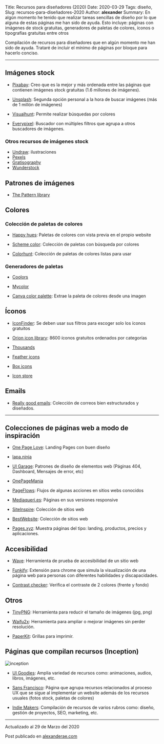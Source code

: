 Title: Recursos para diseñadores (2020)
Date: 2020-03-29
Tags: diseño,
Slug: recursos-para-diseñadores-2020
Author: __alexander__
Summary: En algún momento he tenido que realizar tareas sencillas de diseño por lo que alguna de estas páginas me han sido de ayuda. Esto incluye: páginas con imágenes de stock gratuitas, generadores de paletas de colores, íconos o tipografías gratuitas entre otros

Compilación de recursos para diseñadores que en algún momento me han sido de ayuda. Trataré  de incluir el mínimo de páginas por bloque para hacerlo conciso.

- - -

## Imágenes stock

- <a target='_blank' href='https://pixabay.com/'>Pixabay</a>: Creo que es la mejor y más ordenada entre las páginas que contienen imágenes stock gratuitas (1.6 millones de imágenes).

- <a target='_blank' href='https://unsplash.com/'>Unsplash</a>: Segunda opción personal a la hora de buscar imágenes (más de 1 millón de imágenes)

- <a target='_blank' href='https://visualhunt.com/'>Visualhunt</a>: Permite realizar búsquedas por colores

- <a target='_blank' href='https://www.everypixel.com/'>Everypixel</a>: Buscador con múltiples filtros que agrupa a otros buscadores de imágenes.


### Otros recursos de imágenes stock

- <a target='_blank' href='https://undraw.co/illustrations'>Undraw</a>: ilustraciones
- <a target='_blank' href='https://www.pexels.com/es-es/'>Pexels</a>
- <a target='_blank' href='https://gratisography.com/'>Gratisography</a>
- <a target='_blank' href='https://wunderstock.com/'>Wunderstock</a>

## Patrones de imágenes

- <a target='_blank' href='http://thepatternlibrary.com/'>The Pattern library</a>

## Colores

### Colección de paletas de colores

- <a target='_blank' href='https://www.happyhues.co/'>Happy hues</a>: Paletas de colores con vista previa en el propio website

- <a target='_blank' href='https://www.schemecolor.com/'>Scheme color</a>: Colección de paletas con búsqueda por colores

- <a target='_blank' href='https://colorhunt.co/'>Colorhunt</a>: Colección de paletas de colores listas para usar

### Generadores de paletas

- <a target='_blank' href='https://coolors.co/app'>Coolors</a>

- <a target='_blank' href='https://mycolor.space/'>Mycolor</a>

- <a target='_blank' href='https://www.canva.com/colors/color-palette-generator/'>Canva color palette</a>: Extrae la paleta de colores desde una imagen

## Íconos

- <a target='_blank' href='https://www.iconfinder.com/'>IconFinder</a>: Se deben usar sus filtros para escoger solo los íconos gratuitos

- <a target='_blank' href='https://orioniconlibrary.com/all-icons'>Orion icon library</a>: 8600 íconos gratuitos ordenados por categorías

- <a target='_blank' href='https://www.baianat.com/resources/thousands'>Thousands</a>

- <a target='_blank' href='https://feathericons.com/'>Feather icons</a>

- <a target='_blank' href='https://boxicons.com/'>Box icons</a>

- <a target='_blank' href='https://iconstore.co/'>Icon store</a>

## Emails

- <a target='_blank' href='https://reallygoodemails.com/'>Really good emails</a>: Colección de correos bien estructurados y diseñados.

- - -

## Colecciones de páginas web a modo de inspiración

- <a target='_blank' href='https://onepagelove.com/'>One Page Love</a>: Landing Pages con buen diseño

- <a target='_blank' href='http://lapa.ninja/'>lapa.ninja</a>

- <a target='_blank' href='http://uigarage.net/'>UI Garage</a>: Patrones de diseño de elementos web (Páginas 404, Dashboard, Mensajes de error, etc)

- <a target='_blank' href='http://www.onepagemania.com/'>OnePageMania</a>

- <a target='_blank' href='https://pageflows.com/'>PageFlows</a>: Flujos de algunas acciones en sitios webs conocidos

- <a target='_blank' href='http://mediaqueri.es/'>Mediaqueri.es</a>: Páginas en sus versiones responsive

- <a target='_blank' href='https://www.siteinspire.com/'>SiteInspire</a>: Colección de sitios web

- <a target='_blank' href='https://bestwebsite.gallery/'>BestWebsite</a>: Colección de sitios web

- <a target='_blank' href='https://www.pages.xyz/'>Pages.xyz</a>: Muestra páginas del tipo: landing, productos, precios y aplicaciones.


## Accesibilidad

- <a target='_blank' href='https://wave.webaim.org/'>Wave</a>: Herramienta de prueba de accesibilidad de un sitio web

- <a target='_blank' href='https://www.funkify.org/'>Funkify</a>: Extensión para chrome que simula la visualización de una página web para personas con diferentes habilidades y discapacidades.

- <a target='_blank' href='https://contrastchecker.com/'>Contrast checker</a>: Verifica el contraste de 2 colores (frente y fondo) 


## Otros

- <a target='_blank' href='https://tinypng.com/'>TinyPNG</a>: Herramienta para reducir el tamaño de imágenes (jpg, png)

- <a target='_blank' href='http://waifu2x.udp.jp/'>Waifu2x</a>: Herramienta para ampliar o mejorar imágenes sin perder resolución.

- <a target='_blank' href='http://paperkit.net/'>PaperKit</a>: Grillas para imprimir.


## Páginas que compilan recursos (Inception)

![inception](/pictures/inception.jpg "Inception")

- <a target='_blank' href='https://www.uigoodies.com/'>UI Goodies</a>: Amplia variedad de recursos como: animaciones, audios, libros, imágenes, etc.

- <a target='_blank' href='http://www.sansfrancis.co/'>Sans Francisco</a>: Página que agrupa recursos relacionados al proceso UX que se sigue al implementar un website además de los recursos usuales (fotos stock, paletas de colores)

- <a target='_blank' href='https://www.indiemakers.tools'>Indie Makers</a>: Compilación de recursos de varios rubros como: diseño, gestión de proyectos, SEO, marketing, etc.

- - -

Actualizado al 29 de Marzo del 2020

Post publicado en <a href='https://alexanderae.com'>alexanderae.com</a>